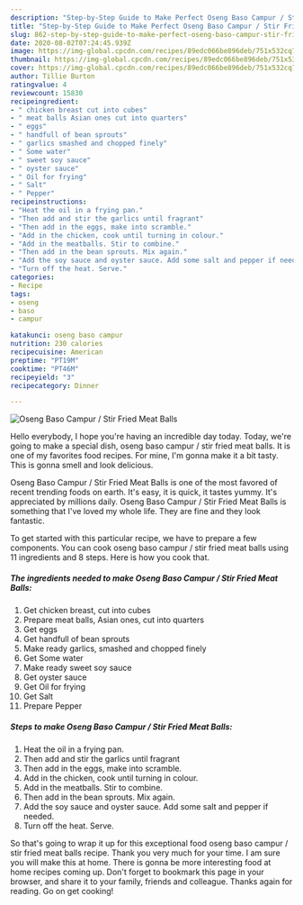 ```yaml
---
description: "Step-by-Step Guide to Make Perfect Oseng Baso Campur / Stir Fried Meat Balls"
title: "Step-by-Step Guide to Make Perfect Oseng Baso Campur / Stir Fried Meat Balls"
slug: 862-step-by-step-guide-to-make-perfect-oseng-baso-campur-stir-fried-meat-balls
date: 2020-08-02T07:24:45.939Z
image: https://img-global.cpcdn.com/recipes/89edc066be896deb/751x532cq70/oseng-baso-campur-stir-fried-meat-balls-recipe-main-photo.jpg
thumbnail: https://img-global.cpcdn.com/recipes/89edc066be896deb/751x532cq70/oseng-baso-campur-stir-fried-meat-balls-recipe-main-photo.jpg
cover: https://img-global.cpcdn.com/recipes/89edc066be896deb/751x532cq70/oseng-baso-campur-stir-fried-meat-balls-recipe-main-photo.jpg
author: Tillie Burton
ratingvalue: 4
reviewcount: 15830
recipeingredient:
- " chicken breast cut into cubes"
- " meat balls Asian ones cut into quarters"
- " eggs"
- " handfull of bean sprouts"
- " garlics smashed and chopped finely"
- " Some water"
- " sweet soy sauce"
- " oyster sauce"
- " Oil for frying"
- " Salt"
- " Pepper"
recipeinstructions:
- "Heat the oil in a frying pan."
- "Then add and stir the garlics until fragrant"
- "Then add in the eggs, make into scramble."
- "Add in the chicken, cook until turning in colour."
- "Add in the meatballs. Stir to combine."
- "Then add in the bean sprouts. Mix again."
- "Add the soy sauce and oyster sauce. Add some salt and pepper if needed."
- "Turn off the heat. Serve."
categories:
- Recipe
tags:
- oseng
- baso
- campur

katakunci: oseng baso campur 
nutrition: 230 calories
recipecuisine: American
preptime: "PT19M"
cooktime: "PT46M"
recipeyield: "3"
recipecategory: Dinner

---
```



![Oseng Baso Campur / Stir Fried Meat Balls](https://img-global.cpcdn.com/recipes/89edc066be896deb/751x532cq70/oseng-baso-campur-stir-fried-meat-balls-recipe-main-photo.jpg)

Hello everybody, I hope you're having an incredible day today. Today, we're going to make a special dish, oseng baso campur / stir fried meat balls. It is one of my favorites food recipes. For mine, I'm gonna make it a bit tasty. This is gonna smell and look delicious.



Oseng Baso Campur / Stir Fried Meat Balls is one of the most favored of recent trending foods on earth. It's easy, it is quick, it tastes yummy. It's appreciated by millions daily. Oseng Baso Campur / Stir Fried Meat Balls is something that I've loved my whole life. They are fine and they look fantastic.


To get started with this particular recipe, we have to prepare a few components. You can cook oseng baso campur / stir fried meat balls using 11 ingredients and 8 steps. Here is how you cook that.

<!--inarticleads1-->

##### The ingredients needed to make Oseng Baso Campur / Stir Fried Meat Balls:

1. Get  chicken breast, cut into cubes
1. Prepare  meat balls, Asian ones, cut into quarters
1. Get  eggs
1. Get  handfull of bean sprouts
1. Make ready  garlics, smashed and chopped finely
1. Get  Some water
1. Make ready  sweet soy sauce
1. Get  oyster sauce
1. Get  Oil for frying
1. Get  Salt
1. Prepare  Pepper




<!--inarticleads2-->

##### Steps to make Oseng Baso Campur / Stir Fried Meat Balls:

1. Heat the oil in a frying pan.
1. Then add and stir the garlics until fragrant
1. Then add in the eggs, make into scramble.
1. Add in the chicken, cook until turning in colour.
1. Add in the meatballs. Stir to combine.
1. Then add in the bean sprouts. Mix again.
1. Add the soy sauce and oyster sauce. Add some salt and pepper if needed.
1. Turn off the heat. Serve.




So that's going to wrap it up for this exceptional food oseng baso campur / stir fried meat balls recipe. Thank you very much for your time. I am sure you will make this at home. There is gonna be more interesting food at home recipes coming up. Don't forget to bookmark this page in your browser, and share it to your family, friends and colleague. Thanks again for reading. Go on get cooking!
